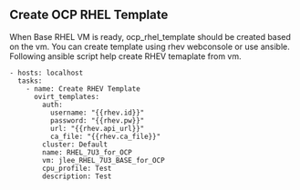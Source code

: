 Create OCP RHEL Template
------------------------

When Base RHEL VM is ready, ocp_rhel_template should be created based on the vm.
You can create template using rhev webconsole or use ansible. Following ansible script help create RHEV temaplate from vm.

```
- hosts: localhost
  tasks: 
    - name: Create RHEV Template
      ovirt_templates:
        auth:
          username: "{{rhev.id}}"
          password: "{{rhev.pw}}"
          url: "{{rhev.api_url}}"
          ca_file: "{{rhev.ca_file}}"
        cluster: Default
        name: RHEL_7U3_for_OCP
        vm: jlee_RHEL_7U3_BASE_for_OCP
        cpu_profile: Test
        description: Test
```
